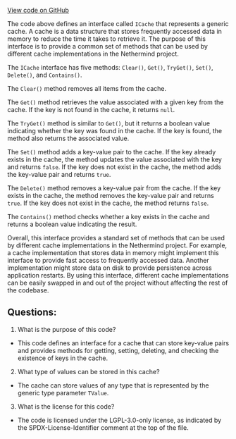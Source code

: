[View code on GitHub](https://github.com/NethermindEth/nethermind/src/Nethermind/Nethermind.Core/Caching/ICache.cs)

The code above defines an interface called `ICache` that represents a generic cache. A cache is a data structure that stores frequently accessed data in memory to reduce the time it takes to retrieve it. The purpose of this interface is to provide a common set of methods that can be used by different cache implementations in the Nethermind project.

The `ICache` interface has five methods: `Clear()`, `Get()`, `TryGet()`, `Set()`, `Delete()`, and `Contains()`. 

The `Clear()` method removes all items from the cache. 

The `Get()` method retrieves the value associated with a given key from the cache. If the key is not found in the cache, it returns `null`.

The `TryGet()` method is similar to `Get()`, but it returns a boolean value indicating whether the key was found in the cache. If the key is found, the method also returns the associated value.

The `Set()` method adds a key-value pair to the cache. If the key already exists in the cache, the method updates the value associated with the key and returns `false`. If the key does not exist in the cache, the method adds the key-value pair and returns `true`.

The `Delete()` method removes a key-value pair from the cache. If the key exists in the cache, the method removes the key-value pair and returns `true`. If the key does not exist in the cache, the method returns `false`.

The `Contains()` method checks whether a key exists in the cache and returns a boolean value indicating the result.

Overall, this interface provides a standard set of methods that can be used by different cache implementations in the Nethermind project. For example, a cache implementation that stores data in memory might implement this interface to provide fast access to frequently accessed data. Another implementation might store data on disk to provide persistence across application restarts. By using this interface, different cache implementations can be easily swapped in and out of the project without affecting the rest of the codebase.
## Questions: 
 1. What is the purpose of this code?
- This code defines an interface for a cache that can store key-value pairs and provides methods for getting, setting, deleting, and checking the existence of keys in the cache.

2. What type of values can be stored in this cache?
- The cache can store values of any type that is represented by the generic type parameter `TValue`.

3. What is the license for this code?
- The code is licensed under the LGPL-3.0-only license, as indicated by the SPDX-License-Identifier comment at the top of the file.